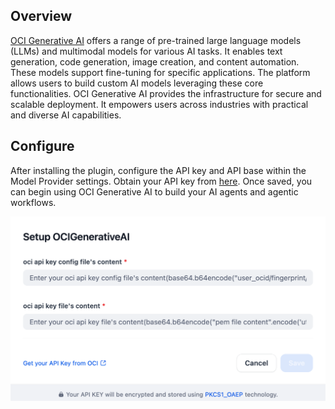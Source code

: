 ## Overview

[OCI Generative AI](https://www.oracle.com/ca-en/artificial-intelligence/generative-ai/generative-ai-service/) offers a range of pre-trained large language models (LLMs) and multimodal models for various AI tasks. It enables text generation, code generation, image creation, and content automation. These models support fine-tuning for specific applications. The platform allows users to build custom AI models leveraging these core functionalities. OCI Generative AI provides the infrastructure for secure and scalable deployment. It empowers users across industries with practical and diverse AI capabilities.

## Configure

After installing the plugin, configure the API key and API base within the Model Provider settings. Obtain your API key from [here](https://docs.cloud.oracle.com/Content/API/Concepts/sdkconfig.htm). Once saved, you can begin using OCI Generative AI to build your AI agents and agentic workflows.

![](./_assets/oci_config.PNG)